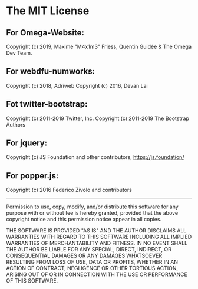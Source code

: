 # The MIT License

## For Omega-Website:
Copyright (c) 2019, Maxime "M4x1m3" Friess, Quentin Guidée & The Omega Dev Team.

## For webdfu-numworks:
Copyright (c) 2018, Adriweb
Copyright (c) 2016, Devan Lai

## Fot twitter-bootstrap:
Copyright (c) 2011-2019 Twitter, Inc.
Copyright (c) 2011-2019 The Bootstrap Authors

## For jquery:
Copyright (c) JS Foundation and other contributors, https://js.foundation/

## For popper.js:
Copyright (c) 2016 Federico Zivolo and contributors

---

Permission to use, copy, modify, and/or distribute this software for any
purpose with or without fee is hereby granted, provided that the above
copyright notice and this permission notice appear in all copies.

THE SOFTWARE IS PROVIDED "AS IS" AND THE AUTHOR DISCLAIMS ALL WARRANTIES
WITH REGARD TO THIS SOFTWARE INCLUDING ALL IMPLIED WARRANTIES OF
MERCHANTABILITY AND FITNESS. IN NO EVENT SHALL THE AUTHOR BE LIABLE FOR
ANY SPECIAL, DIRECT, INDIRECT, OR CONSEQUENTIAL DAMAGES OR ANY DAMAGES
WHATSOEVER RESULTING FROM LOSS OF USE, DATA OR PROFITS, WHETHER IN AN
ACTION OF CONTRACT, NEGLIGENCE OR OTHER TORTIOUS ACTION, ARISING OUT OF
OR IN CONNECTION WITH THE USE OR PERFORMANCE OF THIS SOFTWARE.

